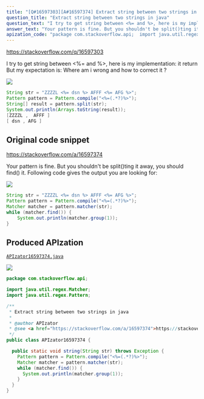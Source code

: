 ```yaml
---
title: "[Q#16597303][A#16597374] Extract string between two strings in java"
question_title: "Extract string between two strings in java"
question_text: "I try to get string between <%= and %>, here is my implementation: it return But my expectation is: Where am i wrong and how to correct it ?"
answer_text: "Your pattern is fine. But you shouldn't be split()ting it away, you should find() it. Following code gives the output you are looking for:"
apization_code: "package com.stackoverflow.api;  import java.util.regex.Matcher; import java.util.regex.Pattern;  /**  * Extract string between two strings in java  *  * @author APIzator  * @see <a href=\"https://stackoverflow.com/a/16597374\">https://stackoverflow.com/a/16597374</a>  */ public class APIzator16597374 {    public static void string(String str) throws Exception {     Pattern pattern = Pattern.compile(\"<%=(.*?)%>\");     Matcher matcher = pattern.matcher(str);     while (matcher.find()) {       System.out.println(matcher.group(1));     }   } }"
---
```


https://stackoverflow.com/q/16597303

I try to get string between &lt;%= and %&gt;, here is my implementation:
it return
But my expectation is:
Where am i wrong and how to correct it ?


<div class="code-logo"><img src="/stackoverflow.png" /></div>

```java
String str = "ZZZZL <%= dsn %> AFFF <%= AFG %>";
Pattern pattern = Pattern.compile("<%=(.*?)%>");
String[] result = pattern.split(str);
System.out.println(Arrays.toString(result));
[ZZZZL ,  AFFF ]
[ dsn , AFG ]
```


## Original code snippet

https://stackoverflow.com/a/16597374

Your pattern is fine. But you shouldn&#x27;t be split()ting it away, you should find() it. Following code gives the output you are looking for:

<div class="code-logo"><img src="/stackoverflow.png" /></div>

```java
String str = "ZZZZL <%= dsn %> AFFF <%= AFG %>";
Pattern pattern = Pattern.compile("<%=(.*?)%>");
Matcher matcher = pattern.matcher(str);
while (matcher.find()) {
    System.out.println(matcher.group(1));
}
```

## Produced APIzation

[`APIzator16597374.java`](https://github.com/pasqualesalza/apization-temp/raw/main/data/search/APIzator16597374.java)

<div class="code-logo"><img src="/apizator.png" /></div>

```java
package com.stackoverflow.api;

import java.util.regex.Matcher;
import java.util.regex.Pattern;

/**
 * Extract string between two strings in java
 *
 * @author APIzator
 * @see <a href="https://stackoverflow.com/a/16597374">https://stackoverflow.com/a/16597374</a>
 */
public class APIzator16597374 {

  public static void string(String str) throws Exception {
    Pattern pattern = Pattern.compile("<%=(.*?)%>");
    Matcher matcher = pattern.matcher(str);
    while (matcher.find()) {
      System.out.println(matcher.group(1));
    }
  }
}

```